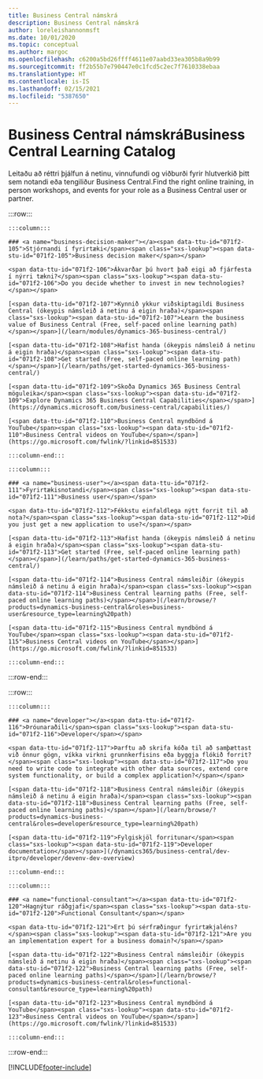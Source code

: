 ```yaml
---
title: Business Central námskrá
description: Business Central námskrá
author: loreleishannonmsft
ms.date: 10/01/2020
ms.topic: conceptual
ms.author: margoc
ms.openlocfilehash: c6200a5bd26ffff4611e07aabd33ea305b8a9b99
ms.sourcegitcommit: ff2b55b7e790447e0c1fcd5c2ec7f7610338ebaa
ms.translationtype: HT
ms.contentlocale: is-IS
ms.lasthandoff: 02/15/2021
ms.locfileid: "5387650"
---
```

# <a name="business-central-learning-catalog"></a><span data-ttu-id="071f2-103">Business Central námskrá</span><span class="sxs-lookup"><span data-stu-id="071f2-103">Business Central Learning Catalog</span></span>

<span data-ttu-id="071f2-104">Leitaðu að réttri þjálfun á netinu, vinnufundi og viðburði fyrir hlutverkið þitt sem notandi eða tengiliður Business Central.</span><span class="sxs-lookup"><span data-stu-id="071f2-104">Find the right online training, in person workshops, and events for your role as a Business Central user or partner.</span></span>

:::row:::

    :::column:::

    ### <a name="business-decision-maker"></a><span data-ttu-id="071f2-105">Stjórnandi í fyrirtæki</span><span class="sxs-lookup"><span data-stu-id="071f2-105">Business decision maker</span></span>

    <span data-ttu-id="071f2-106">Ákvarðar þú hvort það eigi að fjárfesta í nýrri tækni?</span><span class="sxs-lookup"><span data-stu-id="071f2-106">Do you decide whether to invest in new technologies?</span></span> 

    [<span data-ttu-id="071f2-107">Kynnið ykkur viðskiptagildi Business Central (ókeypis námsleið á netinu á eigin hraða)</span><span class="sxs-lookup"><span data-stu-id="071f2-107">Learn the business value of Business Central (Free, self-paced online learning path)</span></span>](/learn/modules/dynamics-365-business-central/)

    [<span data-ttu-id="071f2-108">Hafist handa (ókeypis námsleið á netinu á eigin hraða)</span><span class="sxs-lookup"><span data-stu-id="071f2-108">Get started (Free, self-paced online learning path)</span></span>](/learn/paths/get-started-dynamics-365-business-central/)

    [<span data-ttu-id="071f2-109">Skoða Dynamics 365 Business Central möguleika</span><span class="sxs-lookup"><span data-stu-id="071f2-109">Explore Dynamics 365 Business Central Capabilities</span></span>](https://dynamics.microsoft.com/business-central/capabilities/)

    [<span data-ttu-id="071f2-110">Business Central myndbönd á YouTube</span><span class="sxs-lookup"><span data-stu-id="071f2-110">Business Central videos on YouTube</span></span>](https://go.microsoft.com/fwlink/?linkid=851533)

    :::column-end:::

    :::column:::

    ### <a name="business-user"></a><span data-ttu-id="071f2-111">Fyrirtækisnotandi</span><span class="sxs-lookup"><span data-stu-id="071f2-111">Business user</span></span>

    <span data-ttu-id="071f2-112">Fékkstu einfaldlega nýtt forrit til að nota?</span><span class="sxs-lookup"><span data-stu-id="071f2-112">Did you just get a new application to use?</span></span> 

    [<span data-ttu-id="071f2-113">Hafist handa (ókeypis námsleið á netinu á eigin hraða)</span><span class="sxs-lookup"><span data-stu-id="071f2-113">Get started (Free, self-paced online learning path)</span></span>](/learn/paths/get-started-dynamics-365-business-central/)

    [<span data-ttu-id="071f2-114">Business Central námsleiðir (ókeypis námsleið á netinu á eigin hraða)</span><span class="sxs-lookup"><span data-stu-id="071f2-114">Business Central learning paths (Free, self-paced online learning paths)</span></span>](/learn/browse/?products=dynamics-business-central&roles=business-user&resource_type=learning%20path)

    [<span data-ttu-id="071f2-115">Business Central myndbönd á YouTube</span><span class="sxs-lookup"><span data-stu-id="071f2-115">Business Central videos on YouTube</span></span>](https://go.microsoft.com/fwlink/?linkid=851533)

    :::column-end:::

:::row-end:::

:::row:::

    :::column:::

    ### <a name="developer"></a><span data-ttu-id="071f2-116">Þróunaraðili</span><span class="sxs-lookup"><span data-stu-id="071f2-116">Developer</span></span>

    <span data-ttu-id="071f2-117">Þarftu að skrifa kóða til að samþættast við önnur gögn, víkka virkni grunnkerfisins eða byggja flókið forrit?</span><span class="sxs-lookup"><span data-stu-id="071f2-117">Do you need to write code to integrate with other data sources, extend core system functionality, or build a complex application?</span></span>

    [<span data-ttu-id="071f2-118">Business Central námsleiðir (ókeypis námsleið á netinu á eigin hraða)</span><span class="sxs-lookup"><span data-stu-id="071f2-118">Business Central learning paths (Free, self-paced online learning paths)</span></span>](/learn/browse/?products=dynamics-business-central&roles=developer&resource_type=learning%20path)

    [<span data-ttu-id="071f2-119">Fylgiskjöl forritunar</span><span class="sxs-lookup"><span data-stu-id="071f2-119">Developer documentation</span></span>](/dynamics365/business-central/dev-itpro/developer/devenv-dev-overview)

    :::column-end:::

    :::column:::

    ### <a name="functional-consultant"></a><span data-ttu-id="071f2-120">Hagnýtur ráðgjafi</span><span class="sxs-lookup"><span data-stu-id="071f2-120">Functional Consultant</span></span>
    
    <span data-ttu-id="071f2-121">Ert þú sérfræðingur fyrirtækjaléns?</span><span class="sxs-lookup"><span data-stu-id="071f2-121">Are you an implementation expert for a business domain?</span></span> 

    [<span data-ttu-id="071f2-122">Business Central námsleiðir (ókeypis námsleið á netinu á eigin hraða)</span><span class="sxs-lookup"><span data-stu-id="071f2-122">Business Central learning paths (Free, self-paced online learning paths)</span></span>](/learn/browse/?products=dynamics-business-central&roles=functional-consultant&resource_type=learning%20path)

    [<span data-ttu-id="071f2-123">Business Central myndbönd á YouTube</span><span class="sxs-lookup"><span data-stu-id="071f2-123">Business Central videos on YouTube</span></span>](https://go.microsoft.com/fwlink/?linkid=851533)

    :::column-end:::

:::row-end:::


[!INCLUDE[footer-include](../includes/footer-banner.md)]